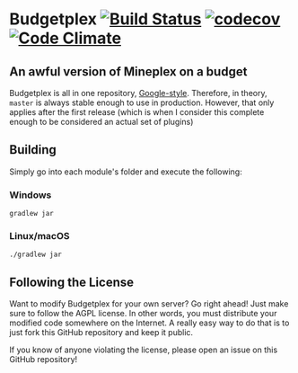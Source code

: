 # Budgetplex [![Build Status](https://travis-ci.org/zebMcCorkle/budgetplex.svg?branch=master)](https://travis-ci.org/zebMcCorkle/budgetplex) [![codecov](https://codecov.io/gh/zebMcCorkle/budgetplex/branch/master/graph/badge.svg?token=lduo3AoXLM)](https://codecov.io/gh/zebMcCorkle/budgetplex) [![Code Climate](https://codeclimate.com/github/zebMcCorkle/budgetplex/badges/gpa.svg)](https://codeclimate.com/github/zebMcCorkle/budgetplex)
## An awful version of Mineplex on a budget

Budgetplex is all in one repository, [Google-style](https://medium.freecodecamp.com/how-google-builds-a-web-framework-5eeddd691dea).
Therefore, in theory, `master` is always stable enough to use in production.
However, that only applies after the first release (which is when I consider
this complete enough to be considered an actual set of plugins)

## Building

Simply go into each module's folder and execute the following:

### Windows

    gradlew jar

### Linux/macOS

    ./gradlew jar

## Following the License

Want to modify Budgetplex for your own server? Go right ahead! Just make sure to
follow the AGPL license. In other words, you must distribute your modified code
somewhere on the Internet. A really easy way to do that is to just fork this
GitHub repository and keep it public.

If you know of anyone violating the license, please open an issue on this GitHub
repository!
